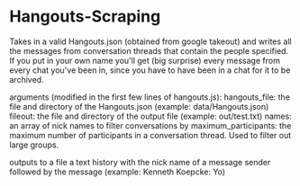 # Hangouts-Scraping

Takes in a valid Hangouts.json (obtained from google takeout) and writes all the messages from conversation
  threads that contain the people specified. If you put in your own name you'll get (big surprise) every message from every chat you've been in, since you have to have been in a chat for it to be archived.
  
  arguments (modified in the first few lines of hangouts.js):
    hangouts_file: the file and directory of the Hangouts.json (example: data/Hangouts.json)
    fileout: the file and directory of the output file (example: out/test.txt)
    names: an array of nick names to filter conversations by
    maximum_participants: the maximum number of participants in a conversation thread. Used to filter out large groups.
    
    
outputs to a file a text history with the nick name of a message sender followed by the message (example: Kenneth Koepcke: Yo)
    
